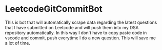 # LeetcodeGitCommitBot
This is bot that will automatically scrape data regarding the latest questions that I have submitted on Leetcode and will push them into my DSA repository automatically. In this way I don't have to copy paste code in vscode and commit, push everytime I do a new question. This will save me a lot of time.
